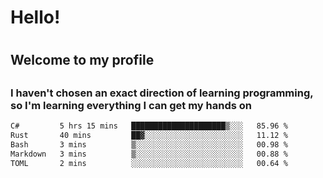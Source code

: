
<h1>Hello!<h1>
<h2>Welcome to my profile<h2>
<h3>I haven't chosen an exact direction of learning programming, so I'm learning everything I can get my hands on</h3>

<!--START_SECTION:waka-->

```txt
C#         5 hrs 15 mins   █████████████████████▒░░░   85.96 %
Rust       40 mins         ██▓░░░░░░░░░░░░░░░░░░░░░░   11.12 %
Bash       3 mins          ▒░░░░░░░░░░░░░░░░░░░░░░░░   00.98 %
Markdown   3 mins          ▒░░░░░░░░░░░░░░░░░░░░░░░░   00.88 %
TOML       2 mins          ░░░░░░░░░░░░░░░░░░░░░░░░░   00.64 %
```

<!--END_SECTION:waka-->
